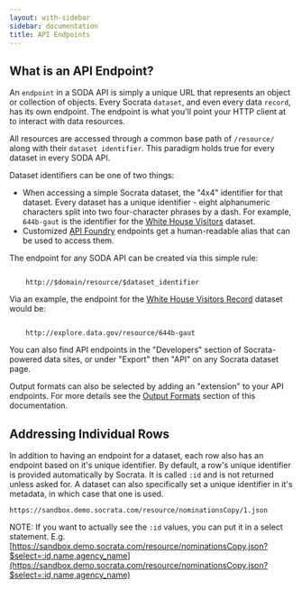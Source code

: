```yaml
---
layout: with-sidebar
sidebar: documentation
title: API Endpoints
---
```


## What is an API Endpoint?

An `endpoint` in a SODA API is simply a unique URL that represents an object or collection of objects. Every Socrata `dataset`, and even every data `record`, has its own endpoint. The endpoint is what you'll point your HTTP client at to interact with data resources.

All resources are accessed through a common base path of `/resource/` along with their `dataset identifier`. This paradigm holds true for every dataset in every SODA API.

Dataset identifiers can be one of two things:
* When accessing a simple Socrata dataset, the "4x4" identifier for that dataset. Every dataset has a unique identifier - eight alphanumeric characters split into two four-character phrases by a dash. For example, `644b-gaut` is the identifier for the [White House Visitors](http://replaceme.com/url) dataset.
* Customized [API Foundry](http://replaceme.com/url) endpoints get a human-readable alias that can be used to access them. 

The endpoint for any SODA API can be created via this simple rule:

<code class="url">
	<span class="transport">http://</span><span class="domain">$domain</span><span class="path">/resource/</span><span class="identifier">$dataset_identifier</span>
</code>

Via an example, the endpoint for the [White House Visitors Record](http://replaceme.com/url) dataset would be:

<code class="url">
	<span class="transport">http://</span><span class="domain">explore.data.gov</span><span class="path">/resource/</span><span class="identifier">644b-gaut</span>
</code>

You can also find API endpoints in the "Developers" section of Socrata-powered data sites, or under "Export" then "API" on any Socrata dataset page.

Output formats can also be selected by adding an "extension" to your API endpoints. For more details see the [Output Formats](/docs/formats/index.html) section of this documentation.

## Addressing Individual Rows

In addition to having an endpoint for a dataset, each row also has an endpoint based on it's unique identifier. By default, a
row's unique identifier is provided automatically by Socrata. It is called `:id` and is not returned unless asked for. A dataset
can also specifically set a unique identifier in it's metadata, in which case that one is used.

    https://sandbox.demo.socrata.com/resource/nominationsCopy/1.json

NOTE:  If you want to actually see the `:id` values, you can put it in a select statement. E.g. [https://sandbox.demo.socrata.com/resource/nominationsCopy.json?$select=:id,name,agency_name](https://sandbox.demo.socrata.com/resource/nominationsCopy.json?$select=:id,name,agency_name)
